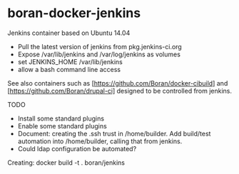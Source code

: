 boran-docker-jenkins
====================

Jenkins container based on Ubuntu 14.04

 * Pull the latest version of jenkins from pkg.jenkins-ci.org
 * Expose /var/lib/jenkins and /var/log/jenkins as volumes
 * set JENKINS_HOME /var/lib/jenkins
 * allow a bash command line access
 
 See also containers such as [https://github.com/Boran/docker-cibuild] and  [https://github.com/Boran/drupal-ci] designed to be controlled from jenkins.

TODO
- Install some standard plugins
- Enable some standard plugins
- Document: creating the .ssh trust in /home/builder. Add build/test automation into /home/builder, calling that from jenkins.
- Could ldap configuration be automated?

Creating:
docker build -t . boran/jenkins
